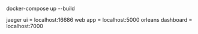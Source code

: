 docker-compose up --build

jaeger ui = localhost:16686
web app = localhost:5000
orleans dashboard = localhost:7000